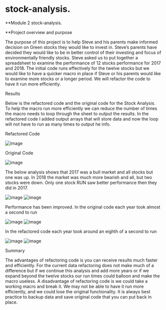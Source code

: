 # stock-analysis.
**Module 2 stock-analysis.

**Project overview and purpose

The purpose of this project is to help Steve and his parents make informed decision on Green stocks they would like to invest in. Steve’s parents have decided they would like to be in better control of their investing and focus of environmentally friendly stocks. Steve asked us to put together a spreadsheet to examine the performance of 12 stocks performance for 2017 and 2018. The initial code runs effectively for the twelve stocks but we would like to have a quicker macro in place if Steve or his parents would like to examine more stocks or a longer period. We will refactor the code to have it run more efficiently. 

Results 

Below is the refactored code and the original code for the Stock Analysis. To help the macro run more efficiently we can reduce the number of times the macro needs to loop through the sheet to output the results. In the refactored code I added output arrays that will store data and now the loop will not have to run as many times to output he info.

Refactored Code

 ![image](https://user-images.githubusercontent.com/95973377/147857527-4ba08334-91b1-4be2-8e6b-94317da71902.png)
 
Original Code

 ![image](https://user-images.githubusercontent.com/95973377/147857548-b6348e07-ef06-4af9-8bcf-f094f19a6d98.png)
 
The below analysis shows that 2017 was a bull market and all stocks but one was up. In 2018 the market was much more bearish and all, but two stocks were down. Only one stock RUN saw better performance then they did in 2017. 

 ![image](https://user-images.githubusercontent.com/95973377/147857557-b32b1069-d084-46a1-84c1-663231741b58.png)
 ![image](https://user-images.githubusercontent.com/95973377/147857570-aa0802c6-c232-4f5b-b6f8-7ae4cb459936.png)

Performance has been improved. In the original code each year took almost a second to run 

 ![image](https://user-images.githubusercontent.com/95973377/147857581-fc183abe-0e8d-4ff2-93dd-fb3478162e77.png)
 ![image](https://user-images.githubusercontent.com/95973377/147857585-616cbe55-9484-4f87-a1f9-71a7753ce3e7.png)
 
In the refactored code each year took around an eighth of a second to run 

 ![image](https://user-images.githubusercontent.com/95973377/147857590-d3429730-1dbe-4bb7-b66c-025e73900bd4.png)
 ![image](https://user-images.githubusercontent.com/95973377/147857593-72565482-b07c-4e42-be72-2bba5c8cbb74.png)
 
Summary 

The advantages of refactoring code is you can receive results much faster and efficiently. For the current data refactoring does not make much of a difference but if we continue this analysis and add more years or if we expand beyond the twelve stocks our run times could balloon and make the macro useless. A disadvantage of refactoring code is we could take a working macro and break it. We may not be able to have it run more efficiently, and we could lose the original functionality. It is always best practice to backup data and save original code that you can put back in place. 

